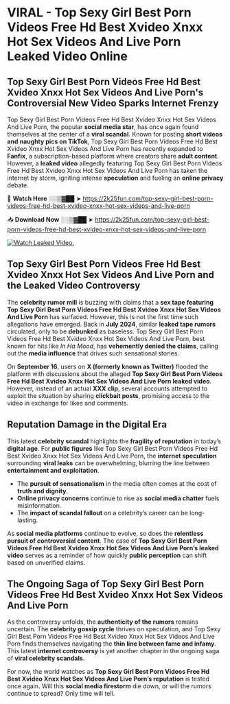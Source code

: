 # VIRAL - Top Sexy Girl Best Porn Videos Free Hd Best Xvideo Xnxx Hot Sex Videos And Live Porn Leaked Video Online

## **Top Sexy Girl Best Porn Videos Free Hd Best Xvideo Xnxx Hot Sex Videos And Live Porn's Controversial New Video Sparks Internet Frenzy**  

Top Sexy Girl Best Porn Videos Free Hd Best Xvideo Xnxx Hot Sex Videos And Live Porn, the popular **social media star**, has once again found themselves at the center of a **viral scandal**. Known for posting **short videos and naughty pics on TikTok**, Top Sexy Girl Best Porn Videos Free Hd Best Xvideo Xnxx Hot Sex Videos And Live Porn has recently expanded to **Fanfix**, a subscription-based platform where creators share **adult content**. However, a **leaked video** allegedly featuring Top Sexy Girl Best Porn Videos Free Hd Best Xvideo Xnxx Hot Sex Videos And Live Porn has taken the internet by storm, igniting intense **speculation** and fueling an **online privacy** debate.  

🔴 **Watch Here** ░░▒▓██ ➤ https://2k25fun.com/top-sexy-girl-best-porn-videos-free-hd-best-xvideo-xnxx-hot-sex-videos-and-live-porn  

📥 **Download Now** ░░▒▓██ ➤ https://2k25fun.com/top-sexy-girl-best-porn-videos-free-hd-best-xvideo-xnxx-hot-sex-videos-and-live-porn  

[![Watch Leaked Video.](https://miro.medium.com/v2/resize:fit:828/format:webp/1*cilzJN44JGOrTw9NJCrNHA.gif "Watch Leaked Video")](https://2k25fun.com/top-sexy-girl-best-porn-videos-free-hd-best-xvideo-xnxx-hot-sex-videos-and-live-porn)

## **Top Sexy Girl Best Porn Videos Free Hd Best Xvideo Xnxx Hot Sex Videos And Live Porn and the Leaked Video Controversy**  

The **celebrity rumor mill** is buzzing with claims that a **sex tape featuring Top Sexy Girl Best Porn Videos Free Hd Best Xvideo Xnxx Hot Sex Videos And Live Porn** has surfaced. However, this is not the first time such allegations have emerged. Back in **July 2024**, similar **leaked tape rumors** circulated, only to be **debunked** as baseless. Top Sexy Girl Best Porn Videos Free Hd Best Xvideo Xnxx Hot Sex Videos And Live Porn, best known for hits like *In Ha Mood*, has **vehemently denied the claims**, calling out the **media influence** that drives such sensational stories.  

On **September 16**, users on **X (formerly known as Twitter)** flooded the platform with discussions about the alleged **Top Sexy Girl Best Porn Videos Free Hd Best Xvideo Xnxx Hot Sex Videos And Live Porn leaked video**. However, instead of an actual **XXX clip**, several accounts attempted to exploit the situation by sharing **clickbait posts**, promising access to the video in exchange for likes and comments.  

## **Reputation Damage in the Digital Era**  

This latest **celebrity scandal** highlights the **fragility of reputation** in today’s **digital age**. For **public figures** like Top Sexy Girl Best Porn Videos Free Hd Best Xvideo Xnxx Hot Sex Videos And Live Porn, the **internet speculation** surrounding **viral leaks** can be overwhelming, blurring the line between **entertainment and exploitation**.  

- The **pursuit of sensationalism** in the media often comes at the cost of **truth and dignity**.  
- **Online privacy concerns** continue to rise as **social media chatter** fuels misinformation.  
- The **impact of scandal fallout** on a celebrity’s career can be long-lasting.  

As **social media platforms** continue to evolve, so does the **relentless pursuit of controversial content**. The case of **Top Sexy Girl Best Porn Videos Free Hd Best Xvideo Xnxx Hot Sex Videos And Live Porn’s leaked video** serves as a reminder of how quickly **public perception** can shift based on unverified claims.  

## **The Ongoing Saga of Top Sexy Girl Best Porn Videos Free Hd Best Xvideo Xnxx Hot Sex Videos And Live Porn**  

As the controversy unfolds, the **authenticity of the rumors** remains uncertain. The **celebrity gossip cycle** thrives on speculation, and Top Sexy Girl Best Porn Videos Free Hd Best Xvideo Xnxx Hot Sex Videos And Live Porn finds themselves navigating the **thin line between fame and infamy**. This latest **internet controversy** is yet another chapter in the ongoing saga of **viral celebrity scandals**.  

For now, the world watches as **Top Sexy Girl Best Porn Videos Free Hd Best Xvideo Xnxx Hot Sex Videos And Live Porn’s reputation** is tested once again. Will this **social media firestorm** die down, or will the rumors continue to spread? Only time will tell.